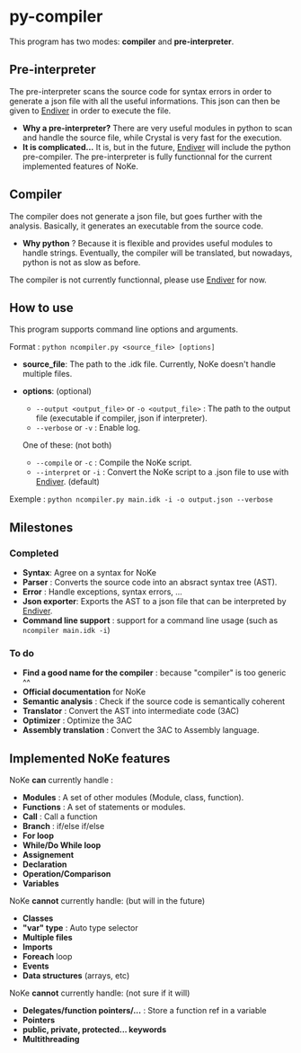 # py-compiler

This program has two modes: **compiler** and **pre-interpreter**.

## Pre-interpreter

The pre-interpreter scans the source code for syntax errors in order to generate a json file with all the useful informations. This json can then be given to [Endiver](https://github.com/NoKe-Language/Endiver) in order to execute the file.
- **Why a pre-interpreter?** There are very useful modules in python to scan and handle the source file, while Crystal is very fast for the execution.
- **It is complicated...** It is, but in the future, [Endiver](https://github.com/NoKe-Language/Endiver) will include the python pre-compiler.
The pre-interpreter is fully functionnal for the current implemented features of NoKe.

## Compiler

The compiler does not generate a json file, but goes further with the analysis. Basically, it generates an executable from the source code. 
- **Why python** ? Because it is flexible and provides useful modules to handle strings. Eventually, the compiler will be translated, but nowadays, python is not as slow as before.

The compiler is not currently functionnal, please use [Endiver](https://github.com/NoKe-Language/Endiver) for now.

## How to use

This program supports command line options and arguments.

Format : ``python ncompiler.py <source_file> [options]``

- **source_file**: The path to the .idk file. Currently, NoKe doesn't handle multiple files.
- **options**: (optional)
    - ``--output <output_file>`` or ``-o <output_file>`` : The path to the output file (executable if compiler, json if interpreter).
    - ``--verbose`` or ``-v`` : Enable log.
    
    One of these: (not both)
    - ``--compile`` or ``-c`` : Compile the NoKe script.
    - ``--interpret`` or ``-i`` : Convert the NoKe script to a .json file to use with [Endiver](https://github.com/NoKe-Language/Endiver). (default)

Exemple : ``python ncompiler.py main.idk -i -o output.json --verbose`` 


## Milestones
### Completed
- **Syntax**: Agree on a syntax for NoKe
- **Parser** : Converts the source code into an absract syntax tree (AST).
- **Error** : Handle exceptions, syntax errors, ...
- **Json exporter**: Exports the AST to a json file that can be interpreted by [Endiver](https://github.com/NoKe-Language/Endiver).
- **Command line support** : support for a command line usage (such as ``ncompiler main.idk -i``)
### To do
- **Find a good name for the compiler** : because "compiler" is too generic ^^
- **Official documentation** for NoKe
- **Semantic analysis** : Check if the source code is semantically coherent
- **Translator** : Convert the AST into intermediate code (3AC)
- **Optimizer** : Optimize the 3AC
- **Assembly translation** : Convert the 3AC to Assembly language.

## Implemented NoKe features
NoKe **can** currently handle :
- **Modules** : A set of other modules (Module, class, function).
- **Functions** : A set of statements or modules.
- **Call** : Call a function
- **Branch** : if/else if/else
- **For loop**
- **While/Do While loop**
- **Assignement**
- **Declaration**
- **Operation/Comparison**
- **Variables**

NoKe **cannot** currently handle: (but will in the future)
- **Classes**
- **"var" type** : Auto type selector
- **Multiple files**
- **Imports**
- **Foreach** loop
- **Events**
- **Data structures** (arrays, etc)

NoKe **cannot** currently handle: (not sure if it will)
- **Delegates/function pointers/...** : Store a function ref in a variable
- **Pointers**
- **public, private, protected... keywords**
- **Multithreading**
